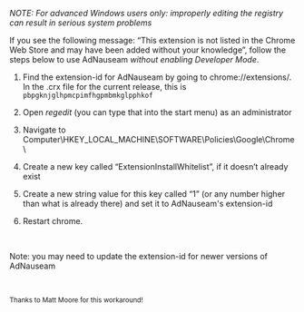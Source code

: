 _NOTE: For advanced Windows users only: improperly editing the registry can result in serious system problems_

If you see the following message: “This extension is not listed in the Chrome Web Store and may have been added without your knowledge”, follow the steps below to use AdNauseam _without enabling Developer Mode_.
 
1. Find the extension-id for AdNauseam by going to chrome://extensions/. In the .crx file for the current release, this is `pbpgknjglhpmcpimfhgpmbmkglpphkof`

1. Open _regedit_ (you can type that into the start menu) as an administrator

1. Navigate to Computer\HKEY_LOCAL_MACHINE\SOFTWARE\Policies\Google\Chrome\

1. Create a new key called “ExtensionInstallWhitelist”, if it doesn’t already exist

1. Create a new string value for this key called “1” (or any number higher than what is already there) and set it to  AdNauseam's extension-id

1. Restart chrome.

<br/>

Note: you may need to update the extension-id for newer versions of AdNauseam


<br/>

<sup>Thanks to Matt Moore for this workaround!</sup>